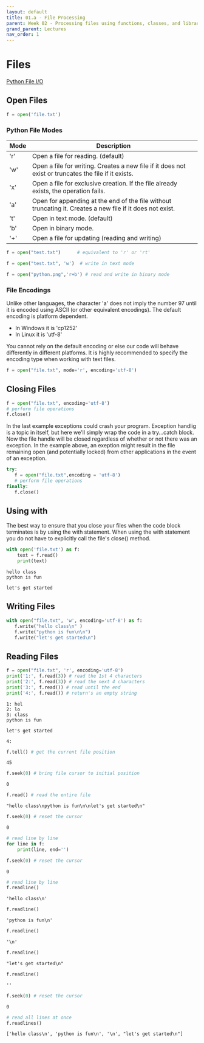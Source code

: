 ```yaml
---
layout: default
title: 01.a - File Processing
parent: Week 02 - Processing files using functions, classes, and libraries
grand_parent: Lectures
nav_order: 1
---
```


# Files
[Python File I/O
](https://www.programiz.com/python-programming/file-operation)


## Open Files


```python
f = open('file.txt')
```

### Python File Modes

| Mode | Description | 
|---|---|
| 'r'	| Open a file for reading. (default) |
| 'w'	| Open a file for writing. Creates a new file if it does not exist or truncates the file if it exists. |
| 'x'	| Open a file for exclusive creation. If the file already exists, the operation fails. |
| 'a'	| Open for appending at the end of the file without truncating it. Creates a new file if it does not exist. |
| 't'	| Open in text mode. (default) |
| 'b'	| Open in binary mode. |
| '+'	| Open a file for updating (reading and writing) |


```python
f = open("test.txt")      # equivalent to 'r' or 'rt'
```


```python
f = open("test.txt", 'w')  # write in text mode
```


```python
f = open("python.png",'r+b') # read and write in binary mode
```

### File Encodings

Unlike other languages, the character 'a' does not imply the number 97 until it is encoded using ASCII (or other equivalent encodings). The default encoding is platform dependent.

* In Windows it is 'cp1252' 
* In Linux it is 'utf-8'

You cannot rely on the default encoding or else our code will behave differently in different platforms. It is highly recommended to specify the encoding type when working with text files.


```python
f = open("file.txt", mode='r', encoding='utf-8')
```

## Closing Files


```python
f = open("file.txt", encoding='utf-8')
# perform file operations
f.close()
```

In the last example exceptions could crash your program. Exception handlig is a topic in itself, but here we'll simply wrap the code in a try...catch block. Now the file handle will be closed regardless of whether or not there was an exception. In the example above, an exeption might result in the file remaining open (and potentially locked) from other applications in the event of an exception.


```python
try:
   f = open("file.txt",encoding = 'utf-8')
   # perform file operations
finally:
   f.close()
```

## Using with

The best way to ensure that you close your files when the code block terminates is by using the with statement. When using the with statement you do not have to explicitly call the file's close() method.


```python
with open('file.txt') as f:
    text = f.read()
    print(text)
```

    hello class
    python is fun
    
    let's get started
    


## Writing Files


```python
with open("file.txt", 'w', encoding='utf-8') as f:
   f.write("hello class\n" )
   f.write("python is fun\n\n")
   f.write("let's get started\n")       
```

## Reading Files


```python
f = open("file.txt", 'r', encoding='utf-8')
print('1:', f.read(3)) # read the 1st 4 characters
print('2:', f.read(3)) # read the next 4 characters
print('3:', f.read()) # read until the end
print('4:', f.read()) # return's an empty string
```

    1: hel
    2: lo 
    3: class
    python is fun
    
    let's get started
    
    4: 



```python
f.tell() # get the current file position
```




    45




```python
f.seek(0) # bring file cursor to initial position
```




    0




```python
f.read() # read the entire file
```




    "hello class\npython is fun\n\nlet's get started\n"




```python
f.seek(0) # reset the cursor
```




    0




```python
# read line by line
for line in f:
    print(line, end='')
```


```python
f.seek(0) # reset the cursor
```




    0




```python
# read line by line
f.readline()
```




    'hello class\n'




```python
f.readline()
```




    'python is fun\n'




```python
f.readline()
```




    '\n'




```python
f.readline()
```




    "let's get started\n"




```python
f.readline()
```




    ''




```python
f.seek(0) # reset the cursor
```




    0




```python
# read all lines at once
f.readlines()
```




    ['hello class\n', 'python is fun\n', '\n', "let's get started\n"]




```python

```
